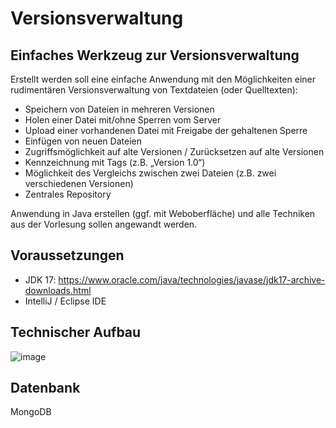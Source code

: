 # Versionsverwaltung

## Einfaches Werkzeug zur Versionsverwaltung

Erstellt werden soll eine einfache Anwendung mit den Möglichkeiten einer rudimentären Versionsverwaltung von Textdateien (oder Quelltexten):

- Speichern von Dateien in mehreren Versionen
- Holen einer Datei mit/ohne Sperren vom Server
- Upload einer vorhandenen Datei mit Freigabe der gehaltenen Sperre
- Einfügen von neuen Dateien
- Zugriffsmöglichkeit auf alte Versionen / Zurücksetzen auf alte Versionen
- Kennzeichnung mit Tags (z.B. „Version 1.0“)
- Möglichkeit des Vergleichs zwischen zwei Dateien (z.B. zwei verschiedenen Versionen)
- Zentrales Repository

Anwendung in Java erstellen (ggf. mit Weboberfläche) und alle Techniken aus der Vorlesung sollen angewandt werden.

## Voraussetzungen

- JDK 17: https://www.oracle.com/java/technologies/javase/jdk17-archive-downloads.html
- IntelliJ / Eclipse IDE

## Technischer Aufbau

![image](https://user-images.githubusercontent.com/84570313/216387493-9aca8466-21ad-484b-8965-182bc5085406.png)

## Datenbank

MongoDB
